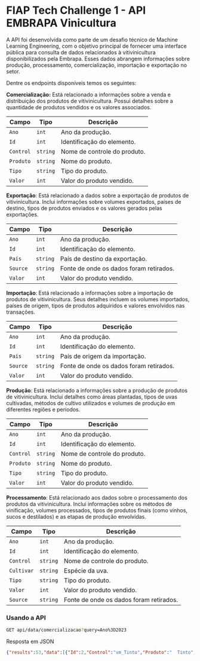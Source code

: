 # FIAP Tech Challenge 1 - API EMBRAPA Vinicultura

A API foi desenvolvida como parte de um desafio técnico de Machine Learning Engineering, com o objetivo principal de fornecer uma interface pública para consulta de dados relacionados à vitivinicultura disponibilizados pela Embrapa. Esses dados abrangem informações sobre produção, processamento, comercialização, importação e exportação no setor.

Dentre os endpoints disponíveis temos os seguintes:

**Comercialização:** Está relacionado a informações sobre a venda e distribuição dos produtos de vitivinicultura. Possui detalhes sobre a quantidade de produtos vendidos e os valores associados.

| Campo              | Tipo         | Descrição                                    |
|--------------------|--------------|--------------------------------------------|
| `Ano`             | `int`        | Ano da produção.                           |
| `Id`          | `int`     | Identificação do elemento.            |
| `Control`        | `string`     | Nome de controle do produto.                     |
| `Produto`   | `string`      | Nome do produto.                 |
| `Tipo`      | `string`      | Tipo do produto.         |
| `Valor`      | `int`      | Valor do produto vendido.         |

**Exportação**: Está relacionado a dados sobre a exportação de produtos de vitivinicultura. Inclui informações sobre volumes exportados, países de destino, tipos de produtos enviados e os valores gerados pelas exportações.

| Campo              | Tipo         | Descrição                                    |
|--------------------|--------------|--------------------------------------------|
| `Ano`             | `int`        | Ano da produção.                           |
| `Id`          | `int`     | Identificação do elemento.            |
| `País`   | `string`      | País de destino da exportação.                 |
| `Source`      | `string`      | Fonte de onde os dados foram retirados.         |
| `Valor`      | `int`      | Valor do produto vendido.         |

**Importação**: Está relacionado a informações sobre a importação de produtos de vitivinicultura. Seus detalhes incluem os volumes importados, países de origem, tipos de produtos adquiridos e valores envolvidos nas transações.

| Campo              | Tipo         | Descrição                                    |
|--------------------|--------------|--------------------------------------------|
| `Ano`             | `int`        | Ano da produção.                           |
| `Id`          | `int`     | Identificação do elemento.            |
| `País`   | `string`      | País de origem da importação.                 |
| `Source`      | `string`      | Fonte de onde os dados foram retirados.         |
| `Valor`      | `int`      | Valor do produto vendido.         |

**Produção**: Está relacionado a informações sobre a produção de produtos de vitivinicultura. Inclui detalhes como áreas plantadas, tipos de uvas cultivadas, métodos de cultivo utilizados e volumes de produção em diferentes regiões e períodos.

| Campo              | Tipo         | Descrição                                    |
|--------------------|--------------|--------------------------------------------|
| `Ano`             | `int`        | Ano da produção.                           |
| `Id`          | `int`     | Identificação do elemento.            |
| `Control`        | `string`     | Nome de controle do produto.                     |
| `Produto`   | `string`      | Nome do produto.                 |
| `Tipo`      | `string`      | Tipo do produto.         |
| `Valor`      | `int`      | Valor do produto vendido.         |

**Processamento**: Está relacionado aos dados sobre o processamento dos produtos da vitivinicultura. Inclui informações sobre os métodos de vinificação, volumes processados, tipos de produtos finais (como vinhos, sucos e destilados) e as etapas de produção envolvidas.

| Campo              | Tipo         | Descrição                                    |
|--------------------|--------------|--------------------------------------------|
| `Ano`             | `int`        | Ano da produção.                           |
| `Id`          | `int`     | Identificação do elemento.            |
| `Control`        | `string`     | Nome de controle do produto.                     |
| `Cultivar`   | `string`      | Espécie da uva.                 |
| `Tipo`      | `string`      | Tipo do produto.         |
| `Valor`      | `int`      | Valor do produto vendido.         |
| `Source`      | `string`      | Fonte de onde os dados foram retirados.         |


### Usando a API

```sh
GET api/data/comercializacao?query=Ano%3D2023 
```

Resposta em JSON

```json
{"results":53,"data":[{"Id":2,"Control":"vm_Tinto","Produto":"  Tinto","Tipo":"VINHO DE MESA","Ano":2023,"Valor":165097539},{"Id":3,"Control":"vm_Rosado","Produto":"  Rosado","Tipo":"VINHO DE MESA","Ano":2023,"Valor":2520748},{"Id":4,"Control":"vm_Branco","Produto":"  Branco","Tipo":"VINHO DE MESA","Ano":2023,"Valor":19398561},{"Id":6,"Control":"vm_Tinto","Produto":"  Tinto","Tipo":"VINHO  FINO DE MESA","Ano":2023,"Valor":12450606},{"Id":7,"Control":"vm_Rosado","Produto":"  Rosado","Tipo":"VINHO  FINO DE MESA","Ano":2023,"Valor":1214583},{"Id":8,"Control":"vm_Branco","Produto":"  Branco","Tipo":"VINHO  FINO DE MESA","Ano":2023,"Valor":4924121},{"Id":12,"Control":"ve_Tinto","Produto":"  Tinto","Tipo":"VINHO ESPECIAL","Ano":2023,"Valor":0},{"Id":13,"Control":"ve_Rosado","Produto":"  Rosado","Tipo":"VINHO ESPECIAL","Ano":2023,"Valor":0},{"Id":14,"Control":"ve_Branco","Produto":"  Branco","Tipo":"VINHO ESPECIAL","Ano":2023,"Valor":0},{"Id":16,"Control":"es_Espumante_Moscatel","Produto":"  Espumante  Moscatel","Tipo":"ESPUMANTES ","Ano":2023,"Valor":9771698},{"Id":17,"Control":"es_Espumante","Produto":"  Espumante","Tipo":"ESPUMANTES ","Ano":2023,"Valor":19609379},{"Id":18,"Control":"es_Espumante Orgânico","Produto":"  Espumante Orgânico","Tipo":"ESPUMANTES ","Ano":2023,"Valor":558},{"Id":20,"Control":"su_Suco_Natural","Produto":"  Suco Natural Integral","Tipo":"SUCO DE UVAS","Ano":2023,"Valor":129419407},{"Id":21,"Control":"su_Suco_Adoçado","Produto":"  Suco Adoçado","Tipo":"SUCO DE UVAS","Ano":2023,"Valor":128599},{"Id":22,"Control":"su_Suco_Reprocessado","Produto":"  Suco Reprocessado/reconstituido","Tipo":"SUCO DE UVAS","Ano":2023,"Valor":34402925},{"Id":23,"Control":"su_Suco_Orgânico","Produto":"  Suco Orgânico","Tipo":"SUCO DE UVAS","Ano":2023,"Valor":932154},{"Id":24,"Control":"su_Outros_sucos","Produto":"  Outros sucos de uvas","Tipo":"SUCO DE UVAS","Ano":2023,"Valor":1825635},{"Id":27,"Control":"ou_Outros vinhos (sem informdetalhada","Produto":"  Outros vinhos (sem informação detalhada)","Tipo":"OUTROS PRODUTOS COMERCIALIZADOS","Ano":2023,"Valor":8152},{"Id":28,"Control":"ou_Agrin","Produto":"  Agrin (fermentado, acetico misto)","Tipo":"OUTROS PRODUTOS COMERCIALIZADOS","Ano":2023,"Valor":0},{"Id":29,"Control":"ou_Aguardente","Produto":"  Aguardente de vinho 50°gl","Tipo":"OUTROS PRODUTOS COMERCIALIZADOS","Ano":2023,"Valor":111},{"Id":30,"Control":"ou_Alcool_vinico","Produto":"  Alcool vinico","Tipo":"OUTROS PRODUTOS COMERCIALIZADOS","Ano":2023,"Valor":0},{"Id":31,"Control":"ou_Bagaceira","Produto":"  Bagaceira (graspa)","Tipo":"OUTROS PRODUTOS COMERCIALIZADOS","Ano":2023,"Valor":0},{"Id":32,"Control":"ou_Base_champenoise","Produto":"  Base champenoise champanha","Tipo":"OUTROS PRODUTOS COMERCIALIZADOS","Ano":2023,"Valor":66290},{"Id":33,"Control":"ou_Base_charmat","Produto":"  Base charmat champanha","Tipo":"OUTROS PRODUTOS COMERCIALIZADOS","Ano":2023,"Valor":184040},{"Id":34,"Control":"ou_Base_espumante","Produto":"  Base espumante moscatel","Tipo":"OUTROS PRODUTOS COMERCIALIZADOS","Ano":2023,"Valor":722984},{"Id":35,"Control":"ou_Bebida","Produto":"  Bebida de uva","Tipo":"OUTROS PRODUTOS COMERCIALIZADOS","Ano":2023,"Valor":16780},{"Id":36,"Control":"ou_Borra_liqwuida","Produto":"  Borra líquida","Tipo":"OUTROS PRODUTOS COMERCIALIZADOS","Ano":2023,"Valor":72600},{"Id":37,"Control":"ou_Borra_seca","Produto":"  Borra seca","Tipo":"OUTROS PRODUTOS COMERCIALIZADOS","Ano":2023,"Valor":53220},{"Id":38,"Control":"ou_Brandy","Produto":"  Brandy (conhaque)","Tipo":"OUTROS PRODUTOS COMERCIALIZADOS","Ano":2023,"Valor":4506},{"Id":39,"Control":"ou_Cooler","Produto":"  Cooler","Tipo":"OUTROS PRODUTOS COMERCIALIZADOS","Ano":2023,"Valor":4321881},{"Id":40,"Control":"ou_Coquetel","Produto":"  Coquetel com vinho","Tipo":"OUTROS PRODUTOS COMERCIALIZADOS","Ano":2023,"Valor":397156},{"Id":41,"Control":"ou_Destilado","Produto":"  Destilado de vinho","Tipo":"OUTROS PRODUTOS COMERCIALIZADOS","Ano":2023,"Valor":245},{"Id":43,"Control":"ou_Jeropiga","Produto":"  Jeropiga","Tipo":"OUTROS PRODUTOS COMERCIALIZADOS","Ano":2023,"Valor":346},{"Id":44,"Control":"ou_Mistelas","Produto":"  Mistelas","Tipo":"OUTROS PRODUTOS COMERCIALIZADOS","Ano":2023,"Valor":1668},{"Id":45,"Control":"ou_Mosto_concentrado","Produto":"  Mosto concentrado","Tipo":"OUTROS PRODUTOS COMERCIALIZADOS","Ano":2023,"Valor":0},{"Id":46,"Control":"ou_Mosto_uva","Produto":"  Mosto de uva","Tipo":"OUTROS PRODUTOS COMERCIALIZADOS","Ano":2023,"Valor":359626},{"Id":47,"Control":"ou_Mosto_sulfitado","Produto":"  Mosto sulfitado","Tipo":"OUTROS PRODUTOS COMERCIALIZADOS","Ano":2023,"Valor":0},{"Id":48,"Control":"ou_Nectar","Produto":"  Nectar de uva","Tipo":"OUTROS PRODUTOS COMERCIALIZADOS","Ano":2023,"Valor":3604413},{"Id":49,"Control":"ou_Outros_produtos","Produto":"  Outros produtos","Tipo":"OUTROS PRODUTOS COMERCIALIZADOS","Ano":2023,"Valor":7459271},{"Id":50,"Control":"ou_Polpa","Produto":"  Polpa de uva","Tipo":"OUTROS PRODUTOS COMERCIALIZADOS","Ano":2023,"Valor":1331651},{"Id":51,"Control":"ou_Preparado_líquido","Produto":"  Preparado líquido para refresco","Tipo":"OUTROS PRODUTOS COMERCIALIZADOS","Ano":2023,"Valor":17178},{"Id":52,"Control":"ou_Refrigerante","Produto":"  Refrigerante +50% suco","Tipo":"OUTROS PRODUTOS COMERCIALIZADOS","Ano":2023,"Valor":501876},{"Id":53,"Control":"ou_Sangria","Produto":"  Sangria","Tipo":"OUTROS PRODUTOS COMERCIALIZADOS","Ano":2023,"Valor":84157},{"Id":54,"Control":"ou_Vinagre_balsamico","Produto":"  Vinagre balsamico","Tipo":"OUTROS PRODUTOS COMERCIALIZADOS","Ano":2023,"Valor":338926},{"Id":55,"Control":"ou_Vinagre_duplo","Produto":"  Vinagre duplo","Tipo":"OUTROS PRODUTOS COMERCIALIZADOS","Ano":2023,"Valor":1769130},{"Id":56,"Control":"ou_Vinagre_simples","Produto":"  Vinagre simples","Tipo":"OUTROS PRODUTOS COMERCIALIZADOS","Ano":2023,"Valor":5047280},{"Id":57,"Control":"ou_Vinho_acetificado","Produto":"  Vinho acetificado","Tipo":"OUTROS PRODUTOS COMERCIALIZADOS","Ano":2023,"Valor":194020},{"Id":58,"Control":"ou_Vinho_base","Produto":"  Vinho base para espumantes","Tipo":"OUTROS PRODUTOS COMERCIALIZADOS","Ano":2023,"Valor":0},{"Id":59,"Control":"ou_Vinho_composto","Produto":"  Vinho composto","Tipo":"OUTROS PRODUTOS COMERCIALIZADOS","Ano":2023,"Valor":981},{"Id":60,"Control":"ou_Vinho_licoroso","Produto":"  Vinho licoroso","Tipo":"OUTROS PRODUTOS COMERCIALIZADOS","Ano":2023,"Valor":421974},{"Id":61,"Control":"ou_Vinho_leve","Produto":"  Vinho leve","Tipo":"OUTROS PRODUTOS COMERCIALIZADOS","Ano":2023,"Valor":132064},{"Id":62,"Control":"ou_Vinho_gaseificado","Produto":"  Vinho gaseificado","Tipo":"OUTROS PRODUTOS COMERCIALIZADOS","Ano":2023,"Valor":410215}]}
```
